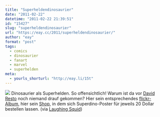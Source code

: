 ```yaml
---
title: "Superheldendinosaurier"
date: "2011-02-22"
datetime: "2011-02-22 21:39:51"
id: "15427"
slug: "superheldendinosaurier"
url: "https://eay.cc/2011/superheldendinosaurier/"
author: "eay"
format: "post"
tags:
  - comics
  - dinosaurier
  - fanart
  - marvel
  - superhelden
meta:
  - yourls_shorturl: "http://eay.li/15t"
---
```


![](https://eay.cc/uploads/2011/superherodinosaurs.jpg) Dinosaurier als Superhelden. So offensichtlich! Warum ist da vor [David Resto](http://www.davidresto.com/) noch niemand drauf gekommen? Hier sein entsprechendes [flickr-Album](http://www.flickr.com/photos/cadencejunkie/sets/72157625580764074/), hier sein [Shop](http://superherodinosaurs.bigcartel.com/), in dem sich Superdino-Poster für jeweils 20 Dollar bestellen lassen. (via [Laughing Squid](http://laughingsquid.com/superhero-dinosaurs-by-david-resto/))
